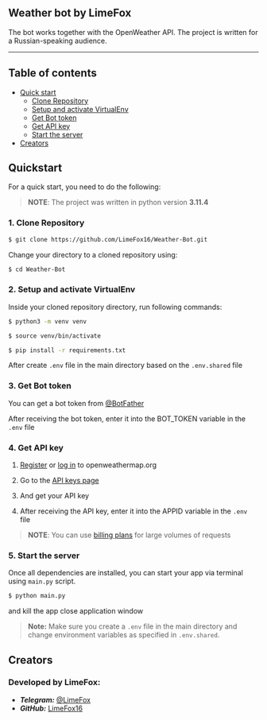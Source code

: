 ## Weather bot by LimeFox

The bot works together with the OpenWeather API. The project is written for a Russian-speaking audience.
___
## Table of contents

- [Quick start](#quick-start)
    - [Clone Repository](#1-clone-repository)
    - [Setup and activate VirtualEnv](#2-setup-and-activate-virtualenv)
    - [Get Bot token](#3-get-bot-token)
    - [Get API key](#4-get-api-key)
    - [Start the server](#5-start-the-server)
- [Creators](#creators)

## Quickstart
For a quick start, you need to do the following:

> **NOTE**: The project was written in python version **3.11.4** 

### 1. Clone Repository

```bash
$ git clone https://github.com/LimeFox16/Weather-Bot.git
```

Change your directory to a cloned repository using:

``` bash
$ cd Weather-Bot
```

### 2. Setup and activate VirtualEnv

Inside your cloned repository directory, run following commands:

``` bash
$ python3 -m venv venv
```
``` bash
$ source venv/bin/activate
```
``` bash
$ pip install -r requirements.txt
```

After create `.env` file in the main directory based on the `.env.shared` file
### 3. Get Bot token

You can get a bot token from [@BotFather](https://t.me/BotFather)

After receiving the bot token, enter it into the BOT_TOKEN variable in the `.env` file

### 4. Get API key

1. [Register](https://home.openweathermap.org/users/sign_up) or [log in](https://home.openweathermap.org/users/sign_in) to openweathermap.org

2. Go to the [API keys page](https://home.openweathermap.org/api_keys)

3. And get your API key

4. After receiving the API key, enter it into the APPID variable in the `.env` file

> **NOTE**: You can use [billing plans](https://home.openweathermap.org/subscriptions) for large volumes of requests

### 5. Start the server

Once all dependencies are installed, you can start your app via terminal using `main.py` script.

``` bash
$ python main.py
```
and kill the app close application window 

> **Note:** Make sure you create a `.env` file in the main directory and change environment variables as specified in `.env.shared`.


## Creators

    
### Developed by **LimeFox**:
- ***Telegram:*** [@LimeFox](https://t.me/LimeFox)
- ***GitHub:*** [LimeFox16](https://github.com/LimeFox16)
